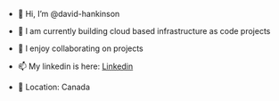 - 👋 Hi, I’m @david-hankinson

- 👀 I am currently building cloud based infrastructure as code projects
- 💞️ I enjoy collaborating on projects
- 📫 My linkedin is here: [Linkedin](https://www.linkedin.com/in/david-mh-6a6a38199/)
- 📍 Location: Canada

<!---
david-hankinson/david-hankinson is a ✨ special ✨ repository because its `README.md` (this file) appears on your GitHub profile.
You can click the Preview link to take a look at your changes.
--->

<!---
david-hankinson/david-hankinson is a ✨ special ✨ repository because its `README.md` (this file) appears on your GitHub profile.
You can click the Preview link to take a look at your changes.
--->

